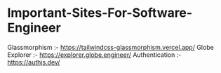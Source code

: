 # Important-Sites-For-Software-Engineer

Glassmorphism :- https://tailwindcss-glassmorphism.vercel.app/
Globe Explorer :- https://explorer.globe.engineer/
Authentication :- https://authjs.dev/
